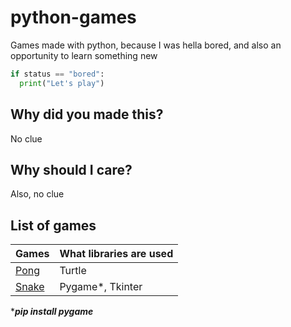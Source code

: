 # python-games
Games made with python, because I was hella bored, and also an opportunity to learn something new

```python
if status == "bored":
  print("Let's play")
```

## Why did you made this?
No clue

## Why should I care?
Also, no clue

## List of games

| Games | What libraries are used |
|---|---|
| [Pong](https://github.com/1bl4z3r/python-games/tree/master/pong) | Turtle |
| [Snake](https://github.com/1bl4z3r/python-games/tree/master/snake) | Pygame*, Tkinter |


****pip install pygame***
